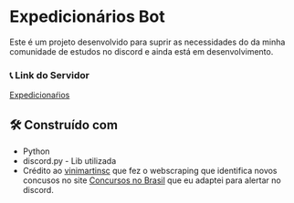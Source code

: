 # Expedicionários Bot

Este é um projeto desenvolvido para suprir as necessidades do da minha comunidade de estudos no discord e ainda está em desenvolvimento.
### 📞 Link do Servidor
[Expedicionaŕios]()

## 🛠️ Construído com
* Python
* discord.py - Lib utilizada
* Crédito ao [vinimartinsc](https://github.com/Vinimartinsc) que fez o webscraping que identifica novos concusos no site [Concursos no Brasil](https://concursosnobrasil.com/) que eu adaptei para alertar no discord.
